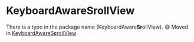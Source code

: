 # KeyboardAwareSrollView

There is a typo in the package name (KeyboardAware**Sr**ollView). 😅
Moved in [KeyboardAwareS**c**rollView](https://github.com/pietile/pietile-native-kit/tree/master/packages/keyboard-aware-scrollview)
